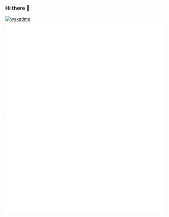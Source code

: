 ### Hi there 👋

[![wakatime](https://wakatime.com/badge/user/018d3135-3a5e-46dc-a923-b848d91a42bc.svg)](https://wakatime.com/@018d3135-3a5e-46dc-a923-b848d91a42bc)

![](https://raw.githubusercontent.com/AllanMisasa/gh-stats/master/generated/overview.svg#gh-dark-mode-only)
![](https://raw.githubusercontent.com/AllanMisasa/gh-stats/master/generated/languages.svg#gh-dark-mode-only)

<!--
**AllanMisasa/AllanMisasa** is a ✨ _special_ ✨ repository because its `README.md` (this file) appears on your GitHub profile.

Here are some ideas to get you started:

- 🔭 I’m currently working on ...
- 🌱 I’m currently learning ...
- 👯 I’m looking to collaborate on ...
- 🤔 I’m looking for help with ...
- 💬 Ask me about ...
- 📫 How to reach me: ...
- 😄 Pronouns: ...
- ⚡ Fun fact: ...
-->
